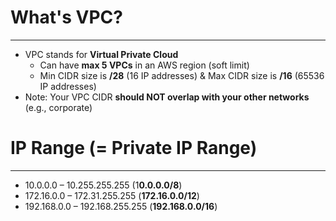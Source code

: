# What's VPC?
---

* VPC stands for **Virtual Private Cloud**
	* Can have **max 5 VPCs** in an AWS region (soft limit)
	* Min CIDR size is **/28** (16 IP addresses) & Max CIDR size is **/16** (65536 IP addresses)
* Note: Your VPC CIDR **should NOT overlap with your other networks** (e.g., corporate)
# IP Range (= Private IP Range)
---

* 10.0.0.0 – 10.255.255.255 (1**0.0.0.0/8**)
* 172.16.0.0 – 172.31.255.255 (**172.16.0.0/12**)
* 192.168.0.0 – 192.168.255.255 (**192.168.0.0/16**)